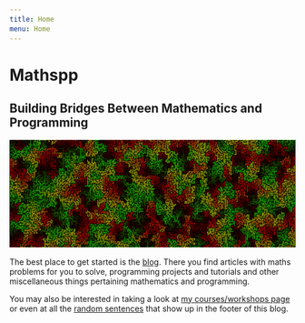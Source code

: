 ```yaml
---
title: Home
menu: Home
---
```


# Mathspp

## Building Bridges Between Mathematics and Programming

![](maze.png)

The best place to get started is the [blog](/blog). There you find articles with maths problems for you to solve, programming projects and tutorials and other miscellaneous things pertaining mathematics and programming.

You may also be interested in taking a look at [my courses/workshops page](/education) or even at all the [random sentences](/random-sentences) that show up in the footer of this blog.
